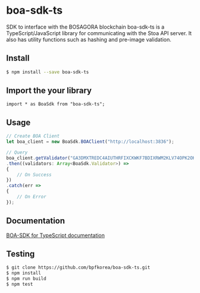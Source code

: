 # boa-sdk-ts
SDK to interface with the BOSAGORA blockchain
boa-sdk-ts is a TypeScript/JavaScript library for communicating with the Stoa API server.
It also has utility functions such as hashing and pre-image validation.

## Install
```bash
$ npm install --save boa-sdk-ts
```

## Import the your library
```import * as BoaSdk from "boa-sdk-ts";```

## Usage
```TypeScript
// Create BOA Client
let boa_client = new BoaSdk.BOAClient("http://localhost:3836");

// Query
boa_client.getValidator("GA3DMXTREDC4AIUTHRFIXCKWKF7BDIXRWM2KLV74OPK2OKDM2VJ235GN", 10)
.then((validators: Array<BoaSdk.Validator>) =>
{
    // On Success
})
.catch(err =>
{
    // On Error
});
```

## Documentation
[BOA-SDK for TypeScript documentation](https://bpfkorea.github.io/boa-sdk-ts)

## Testing
```bash
$ git clone https://github.com/bpfkorea/boa-sdk-ts.git
$ npm install
$ npm run build
$ npm test
```